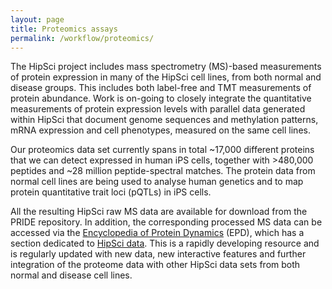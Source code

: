 ```yaml
---
layout: page
title: Proteomics assays
permalink: /workflow/proteomics/
---
```


The HipSci project includes mass spectrometry (MS)-based measurements of protein expression in many of the HipSci cell lines, from both normal and disease groups. This includes both label-free and TMT measurements of protein abundance. Work is on-going to closely integrate the quantitative measurements of protein expression levels with parallel data generated within HipSci that document genome sequences and methylation patterns, mRNA expression and cell phenotypes, measured on the same cell lines.

Our proteomics data set currently spans in total ~17,000 different proteins that we can detect expressed in human iPS cells, together with >480,000 peptides and ~28 million peptide-spectral matches. The protein data from normal cell lines are being used to analyse human genetics and to map protein quantitative trait loci (pQTLs) in iPS cells.

All the resulting HipSci raw MS data are available for download from the PRIDE repository. In addition, the corresponding processed MS data can be accessed via the [Encyclopedia of Protein Dynamics](https://www.peptracker.com/epd/analytics/?section_id=40100) (EPD), which has a section dedicated to [HipSci data](https://www.peptracker.com/epd/analytics/?section_id=40100). This is a rapidly developing resource and is regularly updated with new data, new interactive features and further integration of the proteome data with other HipSci data sets from both normal and disease cell lines.

